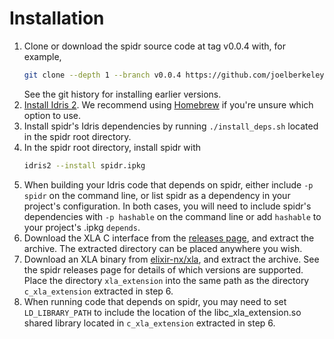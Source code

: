 # Installation

1. Clone or download the spidr source code at tag v0.0.4 with, for example,
   ```bash
   git clone --depth 1 --branch v0.0.4 https://github.com/joelberkeley/spidr.git
   ```
   See the git history for installing earlier versions.
2. [Install Idris 2](https://github.com/idris-lang/Idris2/blob/main/INSTALL.md). We recommend using [Homebrew](https://brew.sh/) if you're unsure which option to use.
3. Install spidr's Idris dependencies by running `./install_deps.sh` located in the spidr root directory.
4. In the spidr root directory, install spidr with
   ```bash
   idris2 --install spidr.ipkg
   ```
5. When building your Idris code that depends on spidr, either include `-p spidr` on the command line, or list spidr as a dependency in your project's configuration. In both cases, you will need to include spidr's dependencies with `-p hashable` on the command line or add `hashable` to your project's .ipkg `depends`.
6. Download the XLA C interface from the [releases page](https://github.com/joelberkeley/spidr/releases), and extract the archive. The extracted directory can be placed anywhere you wish.
7. Download an XLA binary from [elixir-nx/xla](https://github.com/elixir-nx/xla/releases), and extract the archive. See the spidr releases page for details of which versions are supported. Place the directory `xla_extension` into the same path as the directory `c_xla_extension` extracted in step 6.
8. When running code that depends on spidr, you may need to set `LD_LIBRARY_PATH` to include the location of the libc_xla_extension.so shared library located in `c_xla_extension` extracted in step 6.
